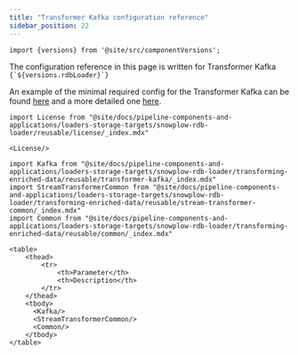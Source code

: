 ```yaml
---
title: "Transformer Kafka configuration reference"
sidebar_position: 22
---
```


```mdx-code-block
import {versions} from '@site/src/componentVersions';
```

<p>The configuration reference in this page is written for Transformer Kafka <code>{`${versions.rdbLoader}`}</code></p>

An example of the minimal required config for the Transformer Kafka can be found [here](https://github.com/snowplow/snowplow-rdb-loader/tree/master/config/transformer/azure/transformer.kafka.config.minimal.hocon) and a more detailed one [here](https://github.com/snowplow/snowplow-rdb-loader/tree/master/config/transformer/azure/transformer.kafka.config.reference.hocon).

```mdx-code-block
import License from "@site/docs/pipeline-components-and-applications/loaders-storage-targets/snowplow-rdb-loader/reusable/license/_index.mdx"

<License/>
```

```mdx-code-block
import Kafka from "@site/docs/pipeline-components-and-applications/loaders-storage-targets/snowplow-rdb-loader/transforming-enriched-data/reusable/transformer-kafka/_index.mdx"
import StreamTransformerCommon from "@site/docs/pipeline-components-and-applications/loaders-storage-targets/snowplow-rdb-loader/transforming-enriched-data/reusable/stream-transformer-common/_index.mdx"
import Common from "@site/docs/pipeline-components-and-applications/loaders-storage-targets/snowplow-rdb-loader/transforming-enriched-data/reusable/common/_index.mdx"

<table>
    <thead>
        <tr>
            <th>Parameter</th>
            <th>Description</th>
        </tr>
    </thead>
    <tbody>
      <Kafka/>
      <StreamTransformerCommon/>
      <Common/>
    </tbody>
</table>
```
